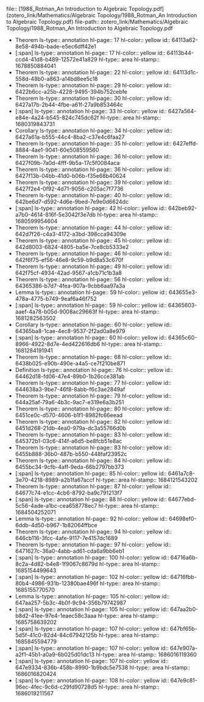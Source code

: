 file:: [1988_Rotman_An Introduction to Algebraic Topology.pdf](zotero_link/Mathematics/Algebraic Topology/1988_Rotman_An Introduction to Algebraic Topology.pdf)
file-path:: zotero_link/Mathematics/Algebraic Topology/1988_Rotman_An Introduction to Algebraic Topology.pdf

- Theorem
  ls-type:: annotation
  hl-page:: 17
  hl-color:: yellow
  id:: 64113a62-8e58-494b-bade-e5ec6dff42e1
- [:span]
  ls-type:: annotation
  hl-page:: 17
  hl-color:: yellow
  id:: 64113b44-ccd4-41d8-b489-12572e41a829
  hl-type:: area
  hl-stamp:: 1678850884041
- Theorem
  ls-type:: annotation
  hl-page:: 22
  hl-color:: yellow
  id:: 64113d1c-558d-48b0-a863-a14bd8ee5c18
- Theorem
  ls-type:: annotation
  hl-page:: 29
  hl-color:: yellow
  id:: 6422b6cc-a25b-4228-9495-394b752cebfe
- Theorem 
  ls-type:: annotation
  hl-page:: 30
  hl-color:: yellow
  id:: 6427a17b-2b44-4fbe-a61f-27a9b853464c
- [:span]
  ls-type:: annotation
  hl-page:: 33
  hl-color:: yellow
  id:: 6427a564-e84e-4a24-b545-824c745dc62f
  hl-type:: area
  hl-stamp:: 1680319843731
- Corollary
  ls-type:: annotation
  hl-page:: 34
  hl-color:: yellow
  id:: 6427a61a-b555-44c4-8ba2-c37e4c6faa27
- Theorem
  ls-type:: annotation
  hl-page:: 35
  hl-color:: yellow
  id:: 6427effd-8884-4ae1-9041-60e508559560
- Theorem
  ls-type:: annotation
  hl-page:: 36
  hl-color:: yellow
  id:: 6427f09b-7a0d-4fff-9b5a-17c5f0084aca
- Theorem
  ls-type:: annotation
  hl-page:: 36
  hl-color:: yellow
  id:: 6427f13b-04bb-41d0-b06b-f35e68b40624
- Theorem
  ls-type:: annotation
  hl-page:: 39
  hl-color:: yellow
  id:: 6427f2e4-0f92-4d71-9056-c205ac7f7736
- Theorem
  ls-type:: annotation
  hl-page:: 40
  hl-color:: yellow
  id:: 642be6d7-d592-4d6e-9bed-7e9e0d6624dc
- [:span]
  ls-type:: annotation
  hl-page:: 42
  hl-color:: yellow
  id:: 642beb92-a7b0-4614-816f-5e3042f3e7db
  hl-type:: area
  hl-stamp:: 1680599954604
- Theorem
  ls-type:: annotation
  hl-page:: 44
  hl-color:: yellow
  id:: 642d7f26-c4a3-4172-a3bd-398cca94309e
- Theorem
  ls-type:: annotation
  hl-page:: 45
  hl-color:: yellow
  id:: 642d8003-6824-4805-ba5e-7ce8cb5333e2
- Theorem
  ls-type:: annotation
  hl-page:: 46
  hl-color:: yellow
  id:: 642f6f75-ef56-46e8-9c59-b9d8a53c670f
- Theorem
  ls-type:: annotation
  hl-page:: 49
  hl-color:: yellow
  id:: 642f75cf-4934-42ad-9567-a1cb71c1b3a8
- Theorem
  ls-type:: annotation
  hl-page:: 56
  hl-color:: yellow
  id:: 64365386-b7d7-4fea-907a-9cbb6aa97a3a
- Lemma
  ls-type:: annotation
  hl-page:: 59
  hl-color:: yellow
  id:: 643655e3-478a-4775-b749-9eaf6a46f752
- [:span]
  ls-type:: annotation
  hl-page:: 59
  hl-color:: yellow
  id:: 64365603-aaef-4a78-b05d-9008ac29663f
  hl-type:: area
  hl-stamp:: 1681282563502
- Corollary
  ls-type:: annotation
  hl-page:: 60
  hl-color:: yellow
  id:: 64365ba8-1cae-4ec8-9537-2f2ad0a8e979
- [:span]
  ls-type:: annotation
  hl-page:: 60
  hl-color:: yellow
  id:: 64365c60-8966-4922-8d7e-4ed422616db6
  hl-type:: area
  hl-stamp:: 1681284191941
- Theorem
  ls-type:: annotation
  hl-page:: 68
  hl-color:: yellow
  id:: 6438b025-e90b-490e-a4a5-ce7f210be871
- Definition
  ls-type:: annotation
  hl-page:: 76
  hl-color:: yellow
  id:: 64462d18-fd06-47e4-89b0-1b26cce381ab
- Theorem
  ls-type:: annotation
  hl-page:: 77
  hl-color:: yellow
  id:: 644638a3-9be7-46f8-8abb-f6c3ae2849af
- Theorem 
  ls-type:: annotation
  hl-page:: 79
  hl-color:: yellow
  id:: 644a25af-79a6-4b3c-9ac7-e319e6a3b251
- Theorem
  ls-type:: annotation
  hl-page:: 80
  hl-color:: yellow
  id:: 6451ce0c-d570-4606-b1f1-8982fc66eead
- Theorem
  ls-type:: annotation
  hl-page:: 82
  hl-color:: yellow
  id:: 6451d268-21db-4ea0-979a-dc3a55766d0b
- Theorem
  ls-type:: annotation
  hl-page:: 83
  hl-color:: yellow
  id:: 645372b1-03c6-414f-a6d5-be8fcb51e8ac
- Theorem
  ls-type:: annotation
  hl-page:: 83
  hl-color:: yellow
  id:: 6455b888-36b0-487b-b550-448faf23952c
- Theorem
  ls-type:: annotation
  hl-page:: 84
  hl-color:: yellow
  id:: 6455bc34-9cfb-4aff-9eda-66b2797bb373
- [:span]
  ls-type:: annotation
  hl-page:: 85
  hl-color:: yellow
  id:: 6461a7c8-3e70-4218-8989-a2b1fa67accf
  hl-type:: area
  hl-stamp:: 1684121543202
- Theorem
  ls-type:: annotation
  hl-page:: 87
  hl-color:: yellow
  id:: 64677c74-e1cc-4cb6-8792-ba9c791213f7
- [:span]
  ls-type:: annotation
  hl-page:: 88
  hl-color:: yellow
  id:: 64677ebd-5c56-4ade-a1bc-cea658778ec7
  hl-type:: area
  hl-stamp:: 1684504252071
- Lemma
  ls-type:: annotation
  hl-page:: 92
  hl-color:: yellow
  id:: 64698ef0-6ddb-4d50-b967-1b82064ffbce
- Theorem
  ls-type:: annotation
  hl-page:: 94
  hl-color:: yellow
  id:: 646cb116-3fcc-4afe-9117-7e4157dc1689
- Theorem
  ls-type:: annotation
  hl-page:: 97
  hl-color:: yellow
  id:: 6471627c-36a0-4abb-ad61-cda6a9bb6eb1
- [:span]
  ls-type:: annotation
  hl-page:: 100
  hl-color:: yellow
  id:: 64716a6b-8c2a-4d82-b4e8-1f9067c8679d
  hl-type:: area
  hl-stamp:: 1685154499643
- [:span]
  ls-type:: annotation
  hl-page:: 102
  hl-color:: yellow
  id:: 64716fbb-80b4-4986-931b-12380bae496f
  hl-type:: area
  hl-stamp:: 1685155770570
- Lemma
  ls-type:: annotation
  hl-page:: 105
  hl-color:: yellow
  id:: 647aa257-5b3c-4b0f-9c94-356b79742987
- [:span]
  ls-type:: annotation
  hl-page:: 105
  hl-color:: yellow
  id:: 647aa2b0-b8d2-41ee-97e4-1eaec58c3aaa
  hl-type:: area
  hl-stamp:: 1685758639202
- [:span]
  ls-type:: annotation
  hl-page:: 107
  hl-color:: yellow
  id:: 647bf65b-5d5f-41c0-82d4-84c67942125b
  hl-type:: area
  hl-stamp:: 1685845594779
- [:span]
  ls-type:: annotation
  hl-page:: 107
  hl-color:: yellow
  id:: 647e907a-a2f1-45b1-a0a9-6b025d01dc13
  hl-type:: area
  hl-stamp:: 1686016119360
- [:span]
  ls-type:: annotation
  hl-page:: 107
  hl-color:: yellow
  id:: 647e9334-836b-458b-8990-1b9bdc5e7538
  hl-type:: area
  hl-stamp:: 1686016820424
- [:span]
  ls-type:: annotation
  hl-page:: 108
  hl-color:: yellow
  id:: 647e9c81-96ec-4fec-9c6d-c29fd90728d5
  hl-type:: area
  hl-stamp:: 1686019211567